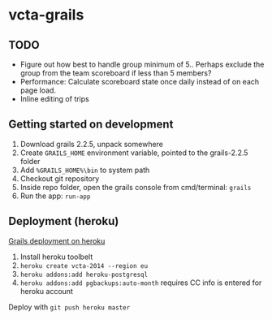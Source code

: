 vcta-grails
===========

## TODO

- Figure out how best to handle group minimum of 5.. Perhaps exclude the group from the team scoreboard if less than 5 members?
- Performance: Calculate scoreboard state once daily instead of on each page load.
- Inline editing of trips

## Getting started on development

1. Download grails 2.2.5, unpack somewhere
2. Create `GRAILS_HOME` environment variable, pointed to the grails-2.2.5 folder
3. Add `%GRAILS_HOME%\bin` to system path
4. Checkout git repository
5. Inside repo folder, open the grails console from cmd/terminal: `grails`
6. Run the app: `run-app`

## Deployment (heroku)

[Grails deployment on heroku](https://devcenter.heroku.com/articles/getting-started-with-grails#set-up-the-database)

1. Install heroku toolbelt
2. `heroku create vcta-2014 --region eu`
3. `heroku addons:add heroku-postgresql`
4. `heroku addons:add pgbackups:auto-month` requires CC info is entered for heroku account

Deploy with `git push heroku master`
